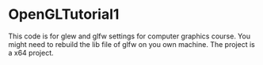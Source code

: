 # OpenGLTutorial1
This code is for glew and glfw settings for computer graphics course. You might need to rebuild the lib file of glfw on you own machine. The project is a x64 project. 
